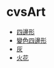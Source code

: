 # cvsArt
- [四邊形](https://maohupi.github.io/cvsArt/四邊形/index.html)
- [變色四邊形](https://maohupi.github.io/cvsArt/變色四邊形/index.html)
- [灰](https://maohupi.github.io/cvsArt/灰/index.html)
- [火花](https://maohupi.github.io/cvsArt/火花/index.html)